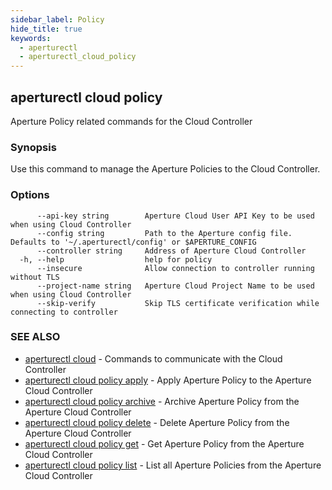 ```yaml
---
sidebar_label: Policy
hide_title: true
keywords:
  - aperturectl
  - aperturectl_cloud_policy
---
```


<!-- markdownlint-disable -->

## aperturectl cloud policy

Aperture Policy related commands for the Cloud Controller

### Synopsis

Use this command to manage the Aperture Policies to the Cloud Controller.

### Options

```
      --api-key string        Aperture Cloud User API Key to be used when using Cloud Controller
      --config string         Path to the Aperture config file. Defaults to '~/.aperturectl/config' or $APERTURE_CONFIG
      --controller string     Address of Aperture Cloud Controller
  -h, --help                  help for policy
      --insecure              Allow connection to controller running without TLS
      --project-name string   Aperture Cloud Project Name to be used when using Cloud Controller
      --skip-verify           Skip TLS certificate verification while connecting to controller
```

### SEE ALSO

- [aperturectl cloud](/reference/aperture-cli/aperturectl/cloud/cloud.md) - Commands to communicate with the Cloud Controller
- [aperturectl cloud policy apply](/reference/aperture-cli/aperturectl/cloud/policy/apply/apply.md) - Apply Aperture Policy to the Aperture Cloud Controller
- [aperturectl cloud policy archive](/reference/aperture-cli/aperturectl/cloud/policy/archive/archive.md) - Archive Aperture Policy from the Aperture Cloud Controller
- [aperturectl cloud policy delete](/reference/aperture-cli/aperturectl/cloud/policy/delete/delete.md) - Delete Aperture Policy from the Aperture Cloud Controller
- [aperturectl cloud policy get](/reference/aperture-cli/aperturectl/cloud/policy/get/get.md) - Get Aperture Policy from the Aperture Cloud Controller
- [aperturectl cloud policy list](/reference/aperture-cli/aperturectl/cloud/policy/list/list.md) - List all Aperture Policies from the Aperture Cloud Controller
